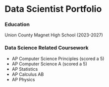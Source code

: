 # Data Scientist Portfolio

### Education
Union County Magnet High School (2023-2027)

### Data Science Related Coursework
- AP Computer Science Principles (scored a 5)
- AP Computer Science A (scored a 5)
- AP Statistics
- AP Calculus AB
- AP Physics

